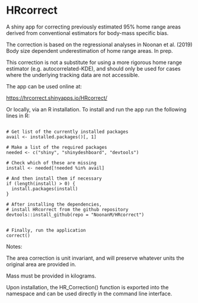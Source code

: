 # HRcorrect
A shiny app for correcting previously estimated 95\% home range areas
derived from conventional estimators for body-mass specific bias.

The correction is based on the regressional analyses in Noonan et al. (2019) Body size dependent underestimation of home range areas. In prep.

This correction is not a substitute for using a more rigorous home range estimator (e.g. autocorrelated-KDE), and should only be used for cases where the underlying tracking data are not accessible.

The app can be used online at:

https://hrcorrect.shinyapps.io/HRcorrect/

Or locally, via an R installation. To install and run the app run the following lines in R:

```{r, echo=FALSE, message=FALSE, warning = FALSE}

# Get list of the currently installed packages
avail <- installed.packages()[, 1]

# Make a list of the required packages
needed <- c("shiny", "shinydeshboard", "devtools")

# Check which of these are missing
install <- needed[!needed %in% avail]

# And then install them if necessary
if (length(install) > 0) {
  install.packages(install)
}

# After installing the dependencies,
# install HRcorrect from the github repository
devtools::install_github(repo = "NoonanM/HRcorrect")


# Finally, run the application
correct()

```

Notes:

The area correction is unit invariant, and will preserve whatever units the original area are provided in.

Mass must be provided in kilograms.

Upon installation, the HR_Correction() function is exported into the namespace and can be used directly in the command line interface.
